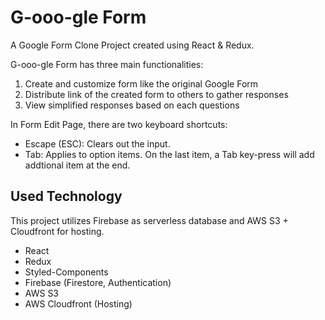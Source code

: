 # G-ooo-gle Form

A Google Form Clone Project created using React & Redux.

G-ooo-gle Form has three main functionalities:
1. Create and customize form like the original Google Form
2. Distribute link of the created form to others to gather responses
3. View simplified responses based on each questions

In Form Edit Page, there are two keyboard shortcuts:
- Escape (ESC): Clears out the input.
- Tab: Applies to option items. On the last item, a Tab key-press will add addtional item at the end.

## Used Technology
This project utilizes Firebase as serverless database and AWS S3 + Cloudfront for hosting.
- React
- Redux
- Styled-Components
- Firebase (Firestore, Authentication)
- AWS S3
- AWS Cloudfront (Hosting)